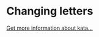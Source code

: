 Changing letters
=
[Get more information about kata...](https://www.codewars.com//kata/5831c204a31721e2ae000294)